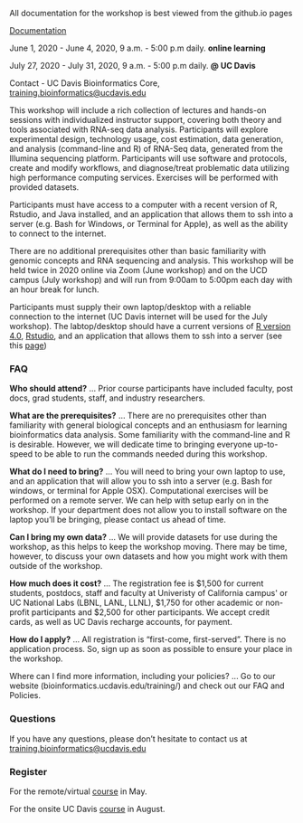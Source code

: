 All documentation for the workshop is best viewed from the github.io pages

[Documentation](https://ucdavis-bioinformatics-training.github.io/2020-mRNA_Seq_Workshop/)


June 1, 2020 - June 4, 2020, 9 a.m. - 5:00 p.m daily. **online learning**

July 27, 2020 - July 31, 2020, 9 a.m. - 5:00 p.m daily. **@ UC Davis**

Contact - UC Davis Bioinformatics Core, [training.bioinformatics@ucdavis.edu](mailto:training.bioinformatics@ucdavis.edu)

This workshop will include a rich collection of lectures and hands-on sessions with individualized instructor support, covering both theory and tools associated with RNA-seq data analysis. Participants will explore experimental design, technology usage, cost estimation, data generation, and analysis (command-line and R) of RNA-Seq data, generated from the Illumina sequencing platform. Participants will use software and protocols, create and modify workflows, and diagnose/treat problematic data utilizing high performance computing services. Exercises will be performed with provided datasets.

Participants must have access to a computer with a recent version of R, Rstudio, and Java installed, and an application that allows them to ssh into a server (e.g. Bash for Windows, or Terminal for Apple), as well as the ability to connect to the internet.

There are no additional prerequisites other than basic familiarity with genomic concepts and RNA sequencing and analysis. This workshop will be held twice in 2020 online via Zoom (June workshop) and on the UCD campus (July workshop) and will run from 9:00am to 5:00pm each day with an hour break for lunch.

Participants must supply their own laptop/desktop with a reliable connection to the internet (UC Davis internet will be used for the July workshop). The labtop/desktop should have a current versions of [R version 4.0](https://cloud.r-project.org/), [Rstudio](https://rstudio.com/products/rstudio/download/#download), and an application that allows them to ssh into a server (see this [page](https://ucdavis-bioinformatics-training.github.io/2020-mRNA_Seq_Workshop/prerequisites/cli/logging-in))

### FAQ

**Who should attend?** … Prior course participants have included faculty, post docs, grad students, staff, and industry researchers.

**What are the prerequisites?** … There are no prerequisites other than familiarity with general biological concepts and an enthusiasm for learning bioinformatics data analysis. Some familiarity with the command-line and R is desirable.  However, we will dedicate time to bringing everyone up-to-speed to be able to run the commands needed during this workshop.

**What do I need to bring?** … You will need to bring your own laptop to use, and an application that will allow you to ssh into a server (e.g. Bash for windows, or terminal for Apple OSX). Computational exercises will be performed on a remote server. We can help with setup early on in the workshop. If your department does not allow you to install software on the laptop you’ll be bringing, please contact us ahead of time.

**Can I bring my own data?** … We will provide datasets for use during the workshop, as this helps to keep the workshop moving. There may be time, however, to discuss your own datasets and how you might work with them outside of the workshop.

**How much does it cost?** … The registration fee is $1,500 for current students, postdocs, staff and faculty at Univeristy of California campus' or UC National Labs (LBNL, LANL, LLNL), $1,750 for other academic or non-profit participants and $2,500 for other participants. We accept credit cards, as well as UC Davis recharge accounts, for payment.

**How do I apply?** … All registration is “first-come, first-served”. There is no application process.  So, sign up as soon as possible to ensure your place in the workshop.

Where can I find more information, including your policies?  ... Go to our website (bioinformatics.ucdavis.edu/training/) and check out our FAQ and Policies.

### Questions

If you have any questions, please don’t hesitate to contact us at [training.bioinformatics@ucdavis.edu](mailto:training.bioinformatics@ucdavis.edu)


### Register

For the remote/virtual [course](https://registration.genomecenter.ucdavis.edu/events/advanced_scRNASeq_remote/) in May.

For the onsite UC Davis [course](https://registration.genomecenter.ucdavis.edu/events/advanced_scRNASeq_2020_Davis/) in August.
